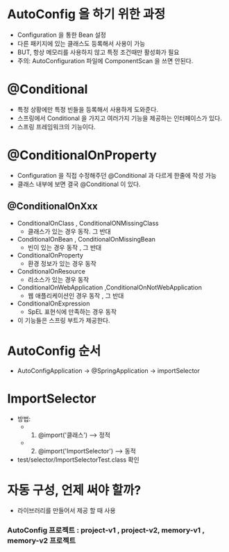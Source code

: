 # AutoConfig 을 하기 위한 과정

- Configuration 을 통한 Bean 설정 
- 다른 패키지에 있는 클래스도 등록해서 사용이 가능
- BUT, 항상 메모리를 사용하지 않고 특정 조건때만 활성화가 필요
- 주의: AutoConfiguration 파일에 ComponentScan 을 쓰면 안된다.

# @Conditional 
- 특정 상황에만 특정 빈들을 등록해서 사용하게 도와준다. 
- 스프링에서 Conditional 을 가지고 여러가지 기능을 제공하는 인터페이스가 있다.
- 스프링 프레임워크의 기능이다. 

# @ConditionalOnProperty
- Configuration 을 직접 수정해주던 @Conditional 과 다르게 한줄에 작성 가능
- 클래스 내부에 보면 결국 @Conditional 이 있다.

## @ConditionalOnXxx
- ConditionalOnClass , ConditionalONMissingClass
  - 클래스가 있는 경우 동작. 그 반대
- ConditionalOnBean , ConditionalOnMissingBean
  - 빈이 있는 경우 동작 , 그 반대
- ConditionalOnProperty
  - 환경 정보가 있는 경우 동작
- ConditionalOnResource
  - 리소스가 있는 경우 동작
- ConditionalOnWebApplication ,ConditionalOnNotWebApplication 
  - 웹 애플리케이션인 경우 동작 , 그 반대
- ConditionalOnExpression
  - SpEL 표현식에 만족하는 경우 동작
- 이 기능들은 스프링 부트가 제공한다.

# AutoConfig 순서
- AutoConfigApplication -> @SpringApplication -> importSelector 

# ImportSelector
- 방법:
  - 1. @import('클래스')  --> 정적
  - 2. @import('ImportSelector') --> 동적
- test/selector/ImportSelectorTest.class 확인

# 자동 구성, 언제 써야 할까?
- 라이브러리를 만들어서 제공 할 때 사용


### AutoConfig 프로젝트 :  project-v1 , project-v2, memory-v1 , memory-v2 프로젝트 
